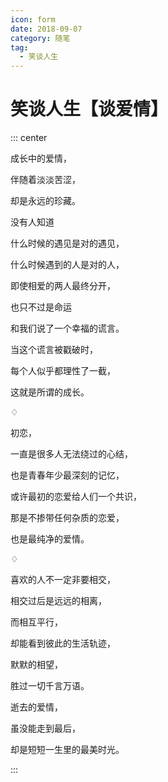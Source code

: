 ```yaml
---
icon: form
date: 2018-09-07
category: 随笔
tag:
  - 笑谈人生
---
```


# 笑谈人生【谈爱情】

::: center

成长中的爱情，

伴随着淡淡苦涩，

却是永远的珍藏。

没有人知道

什么时候的遇见是对的遇见，

什么时候遇到的人是对的人，

即使相爱的两人最终分开，

也只不过是命运

和我们说了一个幸福的谎言。

当这个谎言被戳破时，

每个人似乎都理性了一截，

这就是所谓的成长。

♢

初恋，

一直是很多人无法绕过的心结，

也是青春年少最深刻的记忆，

或许最初的恋爱给人们一个共识，

那是不掺带任何杂质的恋爱，

也是最纯净的爱情。

♢

喜欢的人不一定非要相交，

相交过后是远远的相离，

而相互平行，

却能看到彼此的生活轨迹，

默默的相望，

胜过一切千言万语。

逝去的爱情，

虽没能走到最后，

却是短短一生里的最美时光。

:::
